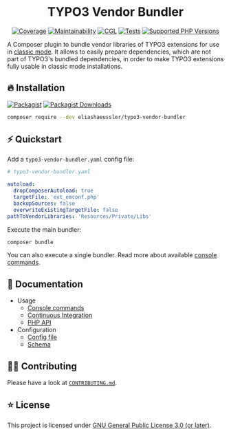 <div align="center">

# TYPO3 Vendor Bundler

[![Coverage](https://img.shields.io/coverallsCoverage/github/eliashaeussler/typo3-vendor-bundler?logo=coveralls)](https://coveralls.io/github/eliashaeussler/typo3-vendor-bundler)
[![Maintainability](https://qlty.sh/badges/74cdd425-7600-478e-9663-8f4aa4806a36/maintainability.svg)](https://qlty.sh/gh/eliashaeussler/projects/typo3-vendor-bundler)
[![CGL](https://img.shields.io/github/actions/workflow/status/eliashaeussler/typo3-vendor-bundler/cgl.yaml?label=cgl&logo=github)](https://github.com/eliashaeussler/typo3-vendor-bundler/actions/workflows/cgl.yaml)
[![Tests](https://img.shields.io/github/actions/workflow/status/eliashaeussler/typo3-vendor-bundler/tests.yaml?label=tests&logo=github)](https://github.com/eliashaeussler/typo3-vendor-bundler/actions/workflows/tests.yaml)
[![Supported PHP Versions](https://img.shields.io/packagist/dependency-v/eliashaeussler/typo3-vendor-bundler/php?logo=php)](https://packagist.org/packages/eliashaeussler/typo3-vendor-bundler)

</div>

A Composer plugin to bundle vendor libraries of TYPO3 extensions for use
in [classic mode](https://docs.typo3.org/permalink/t3coreapi:classic-directory-structure).
It allows to easily prepare dependencies, which are not part of TYPO3's
bundled dependencies, in order to make TYPO3 extensions fully usable in
classic mode installations.

## 🔥 Installation

[![Packagist](https://img.shields.io/packagist/v/eliashaeussler/typo3-vendor-bundler?label=version&logo=packagist)](https://packagist.org/packages/eliashaeussler/typo3-vendor-bundler)
[![Packagist Downloads](https://img.shields.io/packagist/dt/eliashaeussler/typo3-vendor-bundler?color=brightgreen)](https://packagist.org/packages/eliashaeussler/typo3-vendor-bundler)

```bash
composer require --dev eliashaeussler/typo3-vendor-bundler
```

## ⚡ Quickstart

Add a `typo3-vendor-bundler.yaml` config file:

```yaml
# typo3-vendor-bundler.yaml

autoload:
  dropComposerAutoload: true
  targetFile: 'ext_emconf.php'
  backupSources: false
  overwriteExistingTargetFile: false
pathToVendorLibraries: 'Resources/Private/Libs'
```

Execute the main bundler:

```bash
composer bundle
```

You can also execute a single bundler. Read more about available
[console commands](docs/cli.md).

## 📝 Documentation

* Usage
  * [Console commands](docs/cli.md)
  * [Continuous Integration](docs/ci.md)
  * [PHP API](docs/api.md)
* Configuration
  * [Config file](docs/config-file.md)
  * [Schema](docs/schema.md)

## 🧑‍💻 Contributing

Please have a look at [`CONTRIBUTING.md`](CONTRIBUTING.md).

## ⭐ License

This project is licensed under [GNU General Public License 3.0 (or later)](LICENSE).
